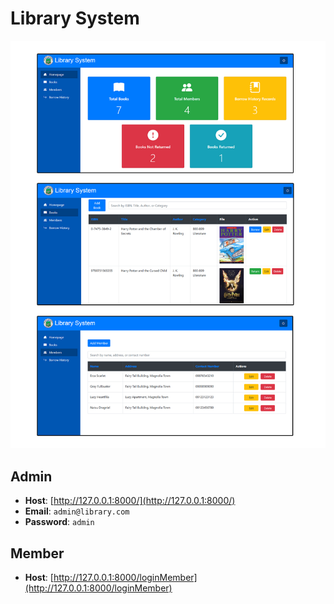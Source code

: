 # Library System

![Library System](img.jpg)

## Admin

-   **Host**: [http://127.0.0.1:8000/](http://127.0.0.1:8000/)
-   **Email**: `admin@library.com`
-   **Password**: `admin`

## Member

-   **Host**: [http://127.0.0.1:8000/loginMember](http://127.0.0.1:8000/loginMember)
